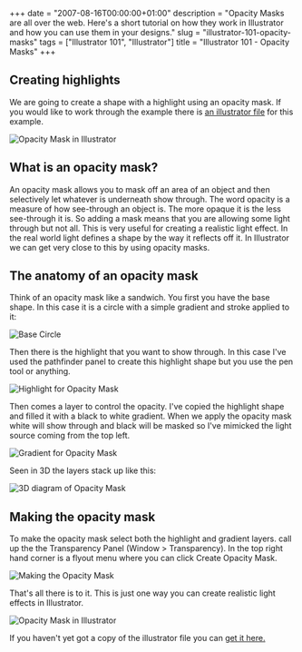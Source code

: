 +++
date = "2007-08-16T00:00:00+01:00"
description = "Opacity Masks are all over the web. Here's a short tutorial on how they work in Illustrator and how you can use them in your designs."
slug = "illustrator-101-opacity-masks"
tags = ["Illustrator 101", "Illustrator"]
title = "Illustrator 101 - Opacity Masks"
+++

## Creating highlights

We are going to create a shape with a highlight using an opacity mask. If you
would like to work through the example there is [an illustrator file][1] for
this example.

![Opacity Mask in Illustrator][2]

## What is an opacity mask?

An opacity mask allows you to mask off an area of an object and then selectively
let whatever is underneath show through. The word opacity is a measure of how
see-through an object is. The more opaque it is the less see-through it is. So
adding a mask means that you are allowing some light through but not all. This
is very useful for creating a realistic light effect. In the real world light
defines a shape by the way it reflects off it. In Illustrator we can get very
close to this by using opacity masks.

## The anatomy of an opacity mask

Think of an opacity mask like a sandwich. You first you have the base shape. In
this case it is a circle with a simple gradient and stroke applied to it:

![Base Circle][3]

Then there is the highlight that you want to show through. In this case I've
used the pathfinder panel to create this highlight shape but you use the pen
tool or anything.

![Highlight for Opacity Mask][4]

Then comes a layer to control the opacity. I've copied the highlight shape and
filled it with a black to white gradient. When we apply the opacity mask white
will show through and black will be masked so I've mimicked the light source
coming from the top left.

![Gradient for Opacity Mask][5]

Seen in 3D the layers stack up like this:

![3D diagram of Opacity Mask][6]

## Making the opacity mask

To make the opacity mask select both the highlight and gradient layers. call up
the the Transparency Panel (Window > Transparency). In the top right hand corner
is a flyout menu where you can click Create Opacity Mask.

![Making the Opacity Mask][7]

That's all there is to it. This is just one way you can create realistic light
effects in Illustrator.

![Opacity Mask in Illustrator][2]

If you haven't yet got a copy of the illustrator file you can [get it here.][1]

[1]: http://cdn.shapeshed.com/downloads/opacity_mask.ai
[2]: /images/articles/with_mask.webp
[3]: /images/articles/base_circle.webp
[4]: /images/articles/highlight.webp
[5]: /images/articles/gradient.webp
[6]: /images/articles/opacity_mask_3d.webp
[7]: /images/articles/make_opacity_mask.webp
